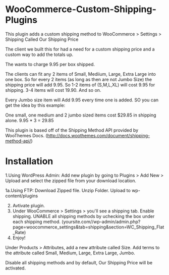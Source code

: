 WooCommerce-Custom-Shipping-Plugins
===================================

This plugin adds a custom shipping method to WooCommerce > Settings > Shipping Called Our Shipping Price

The client we built this for had a need for a custom shipping price and a custom way to add the totals up. 

The wants to charge 9.95 per box shipped.

The clients can fit any 2 items of Small, Mediium, Large, Extra Large into one box. So for every 2 items (as long as then are not Jumbo Size) the shipping price will add 9.95. So 1-2 items of (S,M,L,XL) will cost 9.95 for shipping. 3-4 items will cost 19.90. And so on. 

Every Jumbo size item will Add 9.95 every time one is added. SO you can get the idea by this example:

One small, one medium and 2 jumbo sized items cost $29.85 in shipping alone. 9.95 * 3 = 29.85

This plugin is based off of the Shipping Method API provided by WooThemes Docs. (http://docs.woothemes.com/document/shipping-method-api/)

Installation
===================================
1.Using WordPress Admin:
Add new plugin by going to Plugins > Add New > Upload and select the zipped file from your download location. 

1a.Using FTP:
Download Zipped file. Unzip Folder. Upload to wp-content/plugins

2. Avtivate plugin.
3. Under WooCommerce > Settings >  you'll see a shipping tab. Enable shipping. UNABLE all shipping methods by uchecking the box under each shipping method. (yoursite.com//wp-admin/admin.php?page=woocommerce_settings&tab=shipping&section=WC_Shipping_Flat_Rate)
4. Enjoy!


Under Products > Attributes, add a new attribute called Size. Add terms to the attribute called Small, Medium, Large, Extra Large, Jumbo.

Disable all shipping methods and by default, Our Shipping Price will be activated.
